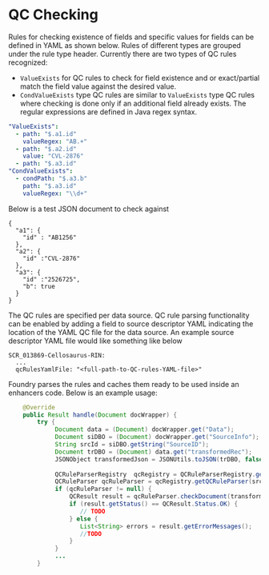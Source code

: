# QC Checking

Rules for checking existence of fields and specific values for fields can be defined in YAML as shown below. Rules of different types are grouped under the rule type header. Currently there are two types of QC rules recognized:&#x20;

* `ValueExists` for QC rules to check for field existence and or exact/partial match the field value against the desired value.&#x20;
* `CondValueExists` type QC rules are similar to `ValueExists` type QC rules where checking is done only if an additional field already exists. The regular expressions are defined in Java regex syntax.

```yaml
"ValueExists":
  - path: "$.a1.id"
    valueRegex: "AB.+"
  - path: "$.a2.id"
    value: "CVL-2876"
  - path: "$.a3.id"
"CondValueExists":
  - condPath: "$.a3.b"
    path: "$.a3.id"
    valueRegex: "\\d+"
```

Below is a test JSON document to check against

```
{
  "a1": {
    "id" : "AB1256"
  },
  "a2": {
    "id" :"CVL-2876"
  },
  "a3": {
    "id" :"2526725",
    "b": true
  }
}
```

The QC rules are specified per data source. QC rule parsing functionality can be enabled by adding a field to source descriptor YAML indicating the location of the YAML QC file for the data source. An example source descriptor YAML file would like something like below

```
SCR_013869-Cellosaurus-RIN:
  ...
  qcRulesYamlFile: "<full-path-to-QC-rules-YAML-file>"
```

Foundry parses the rules and caches them ready to be used inside an enhancers code. Below is an example usage:

```java
    @Override
    public Result handle(Document docWrapper) {
        try {
             Document data = (Document) docWrapper.get("Data");
             Document siDBO = (Document) docWrapper.get("SourceInfo");
             String srcId = siDBO.getString("SourceID");
             Document trDBO = (Document) data.get("transformedRec");
             JSONObject transformedJson = JSONUtils.toJSON(trDBO, false);
             
             QCRuleParserRegistry  qcRegistry = QCRuleParserRegistry.getInstance();
             QCRuleParser qcRuleParser = qcRegistry.getQCRuleParser(srcId);
             if (qcRuleParser != null) {
                 QCResult result = qcRuleParser.checkDocument(transformedJson);
                 if (result.getStatus() == QCResult.Status.OK) {
                    // TODO
                 } else {
                    List<String> errors = result.getErrorMessages();
                    //TODO 
                 }
             }
             ...
        }
```
